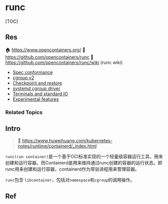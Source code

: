 # runc

[TOC]



## Res
🏠 https://www.opencontainers.org/
🚧 https://github.com/opencontainers/runc
📂 https://github.com/opencontainers/runc/wiki (runc wiki) 
- [Spec conformance](https://github.com/opencontainers/runc/blob/main/docs/spec-conformance.md)
- [cgroup v2](https://github.com/opencontainers/runc/blob/main/docs/cgroup-v2.md)
- [Checkpoint and restore](https://github.com/opencontainers/runc/blob/main/docs/checkpoint-restore.md)
- [systemd cgroup driver](https://github.com/opencontainers/runc/blob/main/docs/systemd.md)
- [Terminals and standard IO](https://github.com/opencontainers/runc/blob/main/docs/terminals.md)
- [Experimental features](https://github.com/opencontainers/runc/blob/main/docs/experimental.md)


### Related Topics



## Intro
> 📎 https://www.huweihuang.com/kubernetes-notes/runtime/containerd/_index.html

`runc(run container)`是一个基于OCI标准实现的一个轻量级容器运行工具，用来创建和运行容器。而Containerd是用来维持通过runc创建的容器的运行状态。即runc用来创建和运行容器，containerd作为常驻进程用来管理容器。

`runc`包含 `libcontainer`，包括对`namespace`和`cgroup`的调用操作。



## Ref
[👍 runc 启动容器过程分析（附 CVE-2019-5736 实现过程）]: https://imkira.com/runc/


